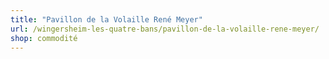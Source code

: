 ```yaml
---
title: "Pavillon de la Volaille René Meyer"
url: /wingersheim-les-quatre-bans/pavillon-de-la-volaille-rene-meyer/
shop: commodité
---
```

